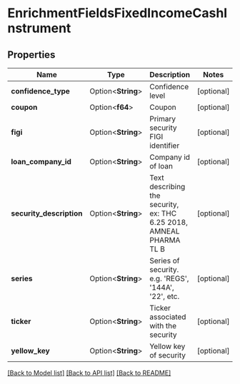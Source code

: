 # EnrichmentFieldsFixedIncomeCashInstrument

## Properties

Name | Type | Description | Notes
------------ | ------------- | ------------- | -------------
**confidence_type** | Option<**String**> | Confidence level | [optional]
**coupon** | Option<**f64**> | Coupon | [optional]
**figi** | Option<**String**> | Primary security FIGI identifier | [optional]
**loan_company_id** | Option<**String**> | Company id of loan | [optional]
**security_description** | Option<**String**> | Text describing the security, ex: THC 6.25 2018, AMNEAL PHARMA TL B | [optional]
**series** | Option<**String**> | Series of security. e.g. 'REGS', '144A', '22', etc. | [optional]
**ticker** | Option<**String**> | Ticker associated with the security | [optional]
**yellow_key** | Option<**String**> | Yellow key of security | [optional]

[[Back to Model list]](../README.md#documentation-for-models) [[Back to API list]](../README.md#documentation-for-api-endpoints) [[Back to README]](../README.md)


